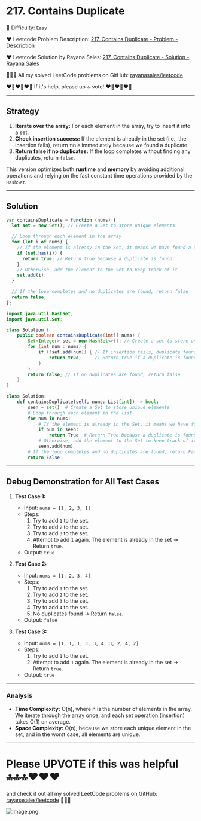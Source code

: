 # 217. Contains Duplicate

🌱 Difficulty: `Easy`

❤️ Leetcode Problem Description: [217. Contains Duplicate - Problem - Description](https://leetcode.com/problems/contains-duplicate/description/)

❤️ Leetcode Solution by Rayana Sales: [217. Contains Duplicate - Solution - Rayana Sales](https://leetcode.com/problems/contains-duplicate/solutions/5837711/runtime-0ms-beats-100-simple-to-understand-java-javascript-python)

💁🏻‍♀️ All my solved LeetCode problems on GitHub: [rayanasales/leetcode](https://github.com/rayanasales/leetcode)

❤️‍🔥❤️‍🔥❤️‍🔥 If it's help, please up 🔝 vote! ❤️‍🔥❤️‍🔥❤️‍🔥

---

## Strategy

1. **Iterate over the array:** For each element in the array, try to insert it into a set.
2. **Check insertion success:** If the element is already in the set (i.e., the insertion fails), return `true` immediately because we found a duplicate.
3. **Return false if no duplicates:** If the loop completes without finding any duplicates, return `false`.

This version optimizes both **runtime** and **memory** by avoiding additional operations and relying on the fast constant time operations provided by the `HashSet`.

---

## Solution

```javascript []
var containsDuplicate = function (nums) {
  let set = new Set(); // Create a Set to store unique elements

  // Loop through each element in the array
  for (let i of nums) {
    // If the element is already in the Set, it means we have found a duplicate
    if (set.has(i)) {
      return true; // Return true because a duplicate is found
    }
    // Otherwise, add the element to the Set to keep track of it
    set.add(i);
  }

  // If the loop completes and no duplicates are found, return false
  return false;
};
```

```java []
import java.util.HashSet;
import java.util.Set;

class Solution {
    public boolean containsDuplicate(int[] nums) {
        Set<Integer> set = new HashSet<>(); // Create a set to store unique elements
        for (int num : nums) {
            if (!set.add(num)) { // If insertion fails, duplicate found
                return true;     // Return true if a duplicate is found
            }
        }
        return false; // If no duplicates are found, return false
    }
}
```

```python []
class Solution:
    def containsDuplicate(self, nums: List[int]) -> bool:
        seen = set()  # Create a Set to store unique elements
        # Loop through each element in the list
        for num in nums:
            # If the element is already in the Set, it means we have found a duplicate
            if num in seen:
                return True  # Return True because a duplicate is found
            # Otherwise, add the element to the Set to keep track of it
            seen.add(num)
        # If the loop completes and no duplicates are found, return False
        return False
```

---

## Debug Demonstration for All Test Cases

1. **Test Case 1:**

   - Input: `nums = [1, 2, 3, 1]`
   - Steps:
     1. Try to add `1` to the set.
     2. Try to add `2` to the set.
     3. Try to add `3` to the set.
     4. Attempt to add `1` again. The element is already in the set → Return `true`.
   - Output: `true`

2. **Test Case 2:**

   - Input: `nums = [1, 2, 3, 4]`
   - Steps:
     1. Try to add `1` to the set.
     2. Try to add `2` to the set.
     3. Try to add `3` to the set.
     4. Try to add `4` to the set.
     5. No duplicates found → Return `false`.
   - Output: `false`

3. **Test Case 3:**
   - Input: `nums = [1, 1, 1, 3, 3, 4, 3, 2, 4, 2]`
   - Steps:
     1. Try to add `1` to the set.
     2. Attempt to add `1` again. The element is already in the set → Return `true`.
   - Output: `true`

---

### Analysis

- **Time Complexity:** O(n), where n is the number of elements in the array. We iterate through the array once, and each set operation (insertion) takes O(1) on average.
- **Space Complexity:** O(n), because we store each unique element in the set, and in the worst case, all elements are unique.

---

# Please UPVOTE if this was helpful 🔝🔝🔝❤️❤️❤️

and check it out all my solved LeetCode problems on GitHub: [rayanasales/leetcode](https://github.com/rayanasales/leetcode) 🤙😚🤘

![image.png](https://assets.leetcode.com/users/images/57bce3b1-56e2-4c20-9cdf-b61fef26b93b_1725494158.6252415.png)
